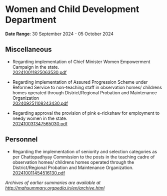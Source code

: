 # Women and Child Development Department

**Date Range**: 30 September 2024 - 05 October 2024


## Miscellaneous
- Regarding implementation of Chief Minister Women Empowerment Campaign in the state.\
  [202410011825063530.pdf](https://gr.maharashtra.gov.in/Site/Upload/Government%20Resolutions/English/202410011825063530.pdf)

- Regarding implementation of Assured Progression Scheme under Reformed Service to non-teaching staff in observation homes/ childrens homes operated through District/Regional Probation and Maintenance Organization\
  [202409251108243430.pdf](https://gr.maharashtra.gov.in/Site/Upload/Government%20Resolutions/English/202409251108243430.pdf)

- Regarding approval the provision of pink e-rickshaw for employment to needy women in the state.\
  [202410031347565030.pdf](https://gr.maharashtra.gov.in/Site/Upload/Government%20Resolutions/English/202410031347565030.pdf)

## Personnel
- Regarding the implementation of seniority and selection categories as per Chattopadhyay Commission to the posts in the teaching cadre of observation homes/ childrens homes operated through the District/Regional Probation and Maintenance Organization.\
  [202410011454516130.pdf](https://gr.maharashtra.gov.in/Site/Upload/Government%20Resolutions/English/202410011454516130.pdf)


*Archives of earlier summaries are available at http://mahsummary.orgpedia.in/en/archive.html*